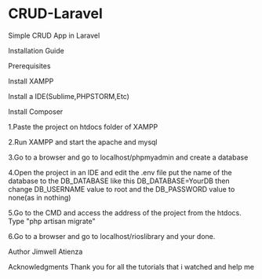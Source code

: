 # CRUD-Laravel
Simple CRUD App in Laravel

Installation Guide

Prerequisites 

Install XAMPP 

Install a IDE(Sublime,PHPSTORM,Etc) 

Install Composer

1.Paste the project on htdocs folder of XAMPP 

2.Run XAMPP and start the apache and mysql 

3.Go to a browser and go to localhost/phpmyadmin and create a database 

4.Open the project in an IDE and edit the .env file put the name of the database to the DB_DATABASE like this DB_DATABASE=YourDB then change DB_USERNAME value to root and the DB_PASSWORD value to none(as in nothing)

5.Go to the CMD and access the address of the project from the htdocs. Type "php artisan migrate" 

6.Go to a browser and go to localhost/rioslibrary and your done.

Author Jimwell Atienza

Acknowledgments Thank you for all the tutorials that i watched and help me
